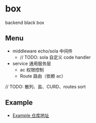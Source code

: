 # box

backend black box

## Menu

+ middleware    echo/sola 中间件
    + // TODO: sola 自定义 code handler
+ service       通用服务层
    + ac    权限控制
    + Route 路由（依赖 ac）

// TODO: 散列、盐、CURD、routes sort

## Example

+ [Example 仓库地址](https://github.com/it-repo/box-example)
